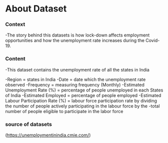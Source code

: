 # About Dataset

### Context
-The story behind this datasets is how lock-down affects employment opportunities and how the unemployment rate increases during the Covid-19.

### Content
-This dataset contains the unemployment rate of all the states in India

-Region = states in India
-Date = date which the unemployment rate observed
-Frequency = measuring frequency (Monthly)
-Estimated Unemployment Rate (%) = percentage of people unemployed in each States of India
-Estimated Employed = percentage of people employed
-Estimated Labour Participation Rate (%) = labour force participation rate by dividing the number of people actively participating in the labour force by the
-total number of people eligible to participate in the labor force

### source of datasets
(https://unemploymentinindia.cmie.com/)